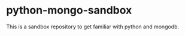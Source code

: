 python-mongo-sandbox
=================

This is a sandbox repository to get familiar with python and mongodb.
